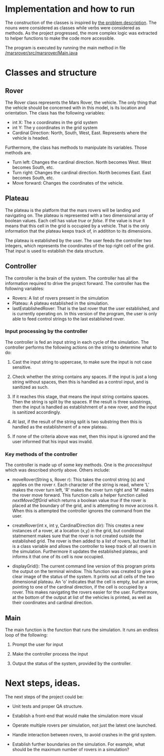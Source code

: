 # Implementation and how to run

The construction of the classes is inspired by [the problem description](https://github.com/karithrastarson/mars-rover/blob/master/PROBLEM_DESCRIPTION.md). 
The nouns were considered as classes while verbs were considered as methods.
As the project progressed, the more complex logic was extracted to helper functions to make the code more accessible. 

The program is executed by running the main method in file [/marsrover/src/marsrover/Main.java](https://github.com/karithrastarson/mars-rover/blob/master/marsrover/src/marsrover/Main.java)

# Classes and structure
## Rover

The Rover class represents the Mars Rover, the vehicle. The only thing that the vehicle should be concerned with in this model, 
is its location and orientation. The class has the following variables:

* int X: The x coordinates in the grid system
* int Y: The y coordinates in the grid system
* Cardinal Direction: North, South, West, East. Represents where the vehicle is headed.

Furthermore, the class has methods to manipulate its variables. Those methods are.

* Turn left: Changes the cardinal direction. North becomes West. West becomes South, etc.
* Turn right: Changes the cardinal direction. North becomes East. East becomes South, etc.
* Move forward: Changes the coordinates of the vehicle. 

## Plateau

The plateau is the platform that the mars rovers will be landing and navigating on. 
The plateau is represented with a two dimensional array of boolean values. Each cell has value _true_ or _false_.
If the value is _true_ it means that this cell in the grid is occupied by a vehicle. That is the only information
that the plateau keeps track of, in addititon to its dimensions. 

The plateau is established by the user. The user feeds the controller two integers, which represents the coordinates of the top
right cell of the grid. That input is used to establish the data structure.

## Controller

The controller is the brain of the system. The controller has all the information required to drive the project forward.
The controller has the following variables:

* Rovers: A list of rovers present in the simulation
* Plateau: A plateau established in the simulation.
* lastEstablishedRover: That is the last rover that the user established, and is currently operating on. 
In this version of the program, the user is only able to feed control strings to the last established rover.

### Input processing by the controller

The controller is fed an input string in each cycle of the simulation. 
The controller performs the following actions on the string to determine what to do:

1. Cast the input string to uppercase, to make sure the input is not case sensitive. 

2. Check whether the string contains any spaces. If the input is just a long string without spaces,
then this is handled as a control input, and is sanitized as such.

3. If it reaches this stage, that means the input string contains spaces. Then the string is split by the spaces.
If the result is three substrings, then the input is handled as establishment of a new rover, and the input is sanitized accordingly.

4. At last, if the result of the string split is two substring then this is handled as the establishment of a new plateau.

5. If none of the criteria above was met, then this input is ignored and the user informed that his input was invalid.

### Key methods of the controller

The controller is made up of some key methods. One is the _processInput_ which was described shortly above. Others include:

* moveRover(String s, Rover r): This takes the control string (s) and applies on the rover r. Each character of the string
is read, where 'L' makes the rover turn left, 'R' makes the rover turn right and 'M' makes the rover move forward. 
This function calls a helper function called _nextMoveOffGrid_ which returns a boolean value _true_ if the rover is placed
at the boundary of the grid, and is attempting to move accross it. When this is attempted the controller ignores the command
from the user.

* createRover(int x, int y, CardinalDirection dir): This creates a new instances of a rover, at a location (x,y) in the grid,
but conditional statmement makes sure that the rover is not created outside the established grid. The rover is then added to a 
list of rovers, but that list is a class variable and allows the controller to keep track of all rovers in the simulation.
Furthermore it updates the established plateau, and informs it that one of its cell is now occupied.

* displayGrid(): The current command line version of this program prints the output on the terminal window. This function
was created to give a clear image of the status of the system. It prints out all cells of the two dimensional plateau. An 'o' 
indicates that the cell is empty, but an arrow, pointing to one of the cardinal direction, if the cell is occupied by a rover.
This makes navigating the rovers easier for the user. Furthermore, at the bottom of the output at list of the vehicles is printed,
as well as their coordinates and cardinal direction.

## Main

The main function is the function that runs the simulation. It runs an endless loop of the following:

1. Prompt the user for input

2. Make the controller process the input

3. Output the status of the system, provided by the controller.

# Next steps, ideas.

The next steps of the project could be:

* Unit tests and proper QA structure.

* Establish a front-end that would make the simulation more visual

* Operate multiple rovers per simulation, not just the latest one launched.

* Handle interaction between rovers, to avoid crashes in the grid system.

* Establish further boundaries on the simulation. For example, what should be the maximum number of rovers in a simulation?
